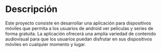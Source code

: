 # Descripción

Este proyecto consiste en desarrollar una aplicación para dispositivos móviles que permita a los usuarios de android ver películas y series de forma gratuita. La aplicación ofrecerá una amplia variedad de contenido audiovisual para que los usuarios puedan disfrutar en sus dispositivos móviles en cualquier momento y lugar.
